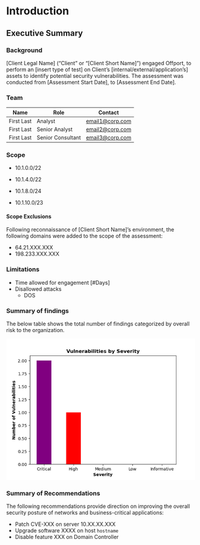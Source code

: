 # Introduction
## Executive Summary

### Background
[Client Legal Name] (“Client” or “[Client Short Name]”) engaged Offport,  to perform an [insert type of test] on Client’s [internal/external/application’s] assets to identify potential security vulnerabilities. The assessment was conducted from [Assessment Start Date], to [Assessment End Date].

### Team

| Name | Role | Contact |
|----|----|---|
| First Last | Analyst | email1@corp.com |
| First Last | Senior Analyst | email2@corp.com |
| First Last | Senior Consultant | email3@corp.com |

### Scope

- 10.1.0.0/22
- 10.1.4.0/22

- 10.1.8.0/24
- 10.1.10.0/23



#### Scope Exclusions
Following reconnaissance of [Client Short Name]’s environment, the following domains were added to the scope of the assessment:

- 64.21.XXX.XXX
- 198.233.XXX.XXX	



### Limitations
- Time allowed for engagement [#Days]
- Disallowed attacks
  - DOS


### Summary of findings

The below table shows the total number of findings categorized by overall risk to the organization.

![](screenshots/graph.png)

### Summary of Recommendations

The following recommendations provide direction on improving the overall security posture of networks and business-critical applications:

- Patch CVE-XXX on server 10.XX.XX.XXX
- Upgrade software XXXX on host `hostname`
- Disable feature XXX on Domain Controller

